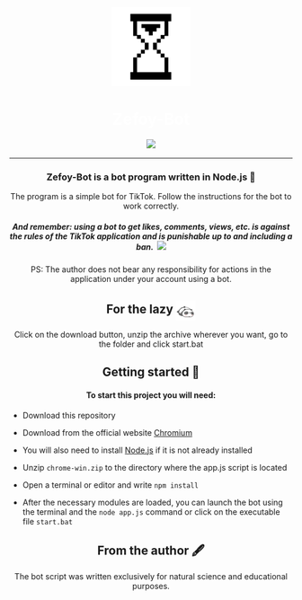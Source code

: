 <div align="center">
  <img src="gif/loader.gif" alt="logo" width="140"  height="auto" />
  <br/>
<h1 style="color: white">Zefoy-Bot</h1>
<a href="#"><img src="https://img.shields.io/badge/Download-%23FFFFFF?style=for-the-badge"></a>
<hr>
<h3>Zefoy-Bot is a bot program written in Node.js 📝</h3>
<p>The program is a simple bot for TikTok. Follow the instructions for the bot to work correctly. </p>
<h5>And remember: using a bot to get likes, comments, views, etc. is against the rules of the TikTok application 
and is punishable up to and including a ban.  <img src="https://i.gifer.com/origin/ba/ba5ab8eb0890ab90682a0fcb22b78b67_w200.gif" height="25px"></h5>
<p>PS: The author does not bear any responsibility for actions in the application under your account using a bot.</p>

<h2>For the lazy <img align=center src="gif/lazy.gif" height="35px"/></h2>
<p>Click on the download button, unzip the archive wherever you want, go to the folder and click start.bat</p>

<h2>Getting started 🚀</h2>
<h4>To start this project you will need:</h4>
<ul align="left">
<li>

Download this repository

</li>
<li>

Download from the official website [Chromium](https://download-chromium.appspot.com/)

</li>
<li>

You will also need to install [Node.js](https://nodejs.org/en) if it is not already installed

</li>
<li>
   
Unzip `chrome-win.zip` to the directory where the app.js script is located
</li>
<li>

Open a terminal or editor and write `npm install`
</li>
<li>

After the necessary modules are loaded, you can launch the bot using the terminal and the `node app.js` command
or click on the executable file `start.bat`</li>
</ul>
<h2>From the author 🖋</h2>
<p>The bot script was written exclusively for natural science and educational purposes.</p>
</div>
